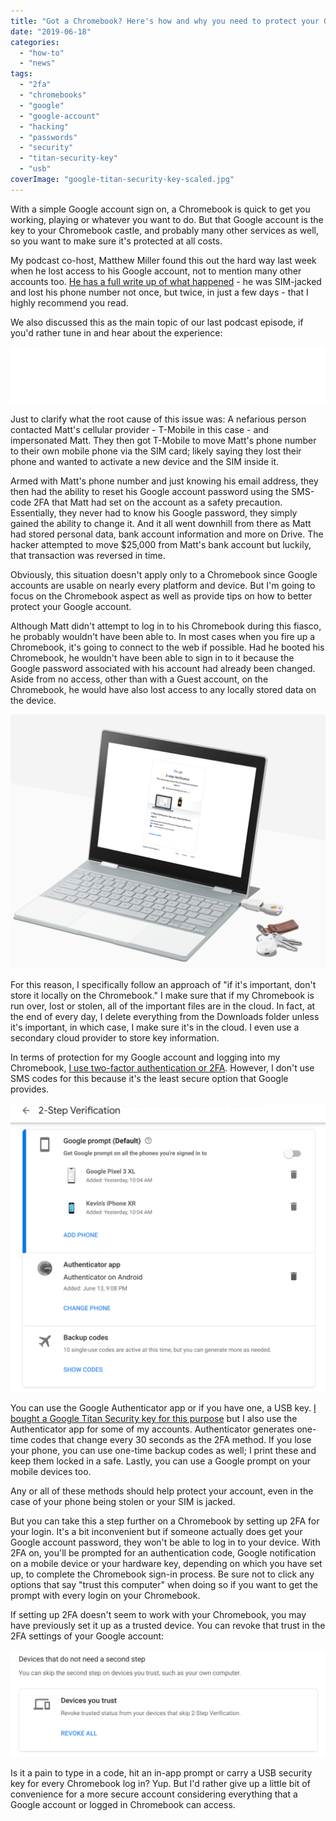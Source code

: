 ```yaml
---
title: "Got a Chromebook? Here's how and why you need to protect your Google account"
date: "2019-06-18"
categories: 
  - "how-to"
  - "news"
tags: 
  - "2fa"
  - "chromebooks"
  - "google"
  - "google-account"
  - "hacking"
  - "passwords"
  - "security"
  - "titan-security-key"
  - "usb"
coverImage: "google-titan-security-key-scaled.jpg"
---
```


With a simple Google account sign on, a Chromebook is quick to get you working, playing or whatever you want to do. But that Google account is the key to your Chromebook castle, and probably many other services as well, so you want to make sure it's protected at all costs.

My podcast co-host, Matthew Miller found this out the hard way last week when he lost access to his Google account, not to mention many other accounts too. [He has a full write up of what happened](https://www.zdnet.com/article/sim-swap-horror-story-ive-lost-decades-of-data-and-google-wont-lift-a-finger/) - he was SIM-jacked and lost his phone number not once, but twice, in just a few days - that I highly recommend you read.

We also discussed this as the main topic of our last podcast episode, if you'd rather tune in and hear about the experience:

<iframe style="border: none" src="//html5-player.libsyn.com/embed/episode/id/10166399/height/90/theme/custom/thumbnail/yes/direction/backward/render-playlist/no/custom-color/527cdf/" height="90" width="100%" scrolling="no" allowfullscreen webkitallowfullscreen="" mozallowfullscreen="" oallowfullscreen="" msallowfullscreen=""></iframe>

Just to clarify what the root cause of this issue was: A nefarious person contacted Matt's cellular provider - T-Mobile in this case - and impersonated Matt. They then got T-Mobile to move Matt's phone number to their own mobile phone via the SIM card; likely saying they lost their phone and wanted to activate a new device and the SIM inside it.

Armed with Matt's phone number and just knowing his email address, they then had the ability to reset his Google account password using the SMS-code 2FA that Matt had set on the account as a safety precaution. Essentially, they never had to know his Google password, they simply gained the ability to change it. And it all went downhill from there as Matt had stored personal data, bank account information and more on Drive. The hacker attempted to move $25,000 from Matt's bank account but luckily, that transaction was reversed in time.

Obviously, this situation doesn't apply only to a Chromebook since Google accounts are usable on nearly every platform and device. But I'm going to focus on the Chromebook aspect as well as provide tips on how to better protect your Google account.

Although Matt didn't attempt to log in to his Chromebook during this fiasco, he probably wouldn't have been able to. In most cases when you fire up a Chromebook, it's going to connect to the web if possible. Had he booted his Chromebook, he wouldn't have been able to sign in to it because the Google password associated with his account had already been changed. Aside from no access, other than with a Guest account, on the Chromebook, he would have also lost access to any locally stored data on the device.

![](images/Screenshot-2019-06-18-at-11.43.54-AM-1024x827.png)

For this reason, I specifically follow an approach of "if it's important, don't store it locally on the Chromebook." I make sure that if my Chromebook is run over, lost or stolen, all of the important files are in the cloud. In fact, at the end of every day, I delete everything from the Downloads folder unless it's important, in which case, I make sure it's in the cloud. I even use a secondary cloud provider to store key information.

In terms of protection for my Google account and logging into my Chromebook, [I use two-factor authentication or 2FA](https://support.google.com/accounts/answer/185839?co=GENIE.Platform%3DDesktop&hl=en). However, I don't use SMS codes for this because it's the least secure option that Google provides.

![](images/Screenshot-2019-06-18-at-11.19.06-AM-1024x939.png)

You can use the Google Authenticator app or if you have one, a USB key. [I bought a Google Titan Security key for this purpose](https://www.aboutchromebooks.com/news/got-a-chromebook-consider-securing-it-with-a-google-titan-key/) but I also use the Authenticator app for some of my accounts. Authenticator generates one-time codes that change every 30 seconds as the 2FA method. If you lose your phone, you can use one-time backup codes as well; I print these and keep them locked in a safe. Lastly, you can use a Google prompt on your mobile devices too.

Any or all of these methods should help protect your account, even in the case of your phone being stolen or your SIM is jacked.

But you can take this a step further on a Chromebook by setting up 2FA for your login. It's a bit inconvenient but if someone actually does get your Google account password, they won't be able to log in to your device. With 2FA on, you'll be prompted for an authentication code, Google notification on a mobile device or your hardware key, depending on which you have set up, to complete the Chromebook sign-in process. Be sure not to click any options that say "trust this computer" when doing so if you want to get the prompt with every login on your Chromebook.

If setting up 2FA doesn't seem to work with your Chromebook, you may have previously set it up as a trusted device. You can revoke that trust in the 2FA settings of your Google account:

![](images/Screenshot-2019-06-18-at-11.34.00-AM-1-1024x347.png)

Is it a pain to type in a code, hit an in-app prompt or carry a USB security key for every Chromebook log in? Yup. But I'd rather give up a little bit of convenience for a more secure account considering everything that a Google account or logged in Chromebook can access.
